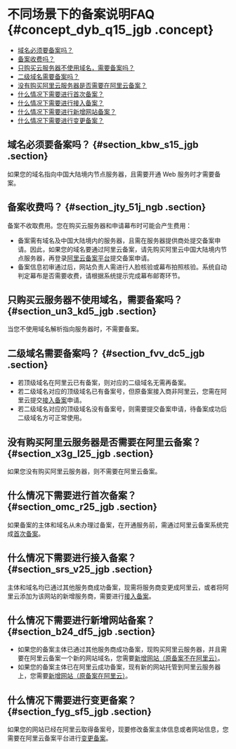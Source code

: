 # 不同场景下的备案说明FAQ {#concept_dyb_q15_jgb .concept}

-   [域名必须要备案吗？](#section_kbw_s15_jgb)
-   [备案收费吗？](#section_jty_51j_ngb)
-   [只购买云服务器不使用域名，需要备案吗？](#section_un3_kd5_jgb)
-   [二级域名需要备案吗？](#section_fvv_dc5_jgb)
-   [没有购买阿里云服务器是否需要在阿里云备案？](#section_x3g_l25_jgb)
-   [什么情况下需要进行首次备案？](#section_omc_r25_jgb)
-   [什么情况下需要进行接入备案？](#section_srs_v25_jgb)
-   [什么情况下需要进行新增网站备案？](#section_b24_df5_jgb)
-   [什么情况下需要进行变更备案？](#section_fyg_sf5_jgb)

## 域名必须要备案吗？ {#section_kbw_s15_jgb .section}

如果您的域名指向中国大陆境内节点服务器，且需要开通 Web 服务时才需要备案。

## 备案收费吗？ {#section_jty_51j_ngb .section}

备案不收取费用。您在购买云服务器和申请幕布时可能会产生费用：

-   备案需有域名及中国大陆境内的服务器，且需在服务器提供商处提交备案申请。因此，如果您的域名要通过阿里云备案，请先购买阿里云中国大陆境内节点服务器，再登录[阿里云备案平台](http://beian.aliyun.com/)提交备案申请。
-   备案信息初审通过后，网站负责人需进行人脸核验或幕布拍照核验。系统自动判定幕布是否需要收费，请根据系统提示完成幕布邮寄环节。

## 只购买云服务器不使用域名，需要备案吗？ {#section_un3_kd5_jgb .section}

当您不使用域名解析指向服务器时，不需要备案。

## 二级域名需要备案吗？ {#section_fvv_dc5_jgb .section}

-   若顶级域名在阿里云已有备案，则对应的二级域名无需再备案。
-   若二级域名对应的顶级域名已有备案号，但原备案接入商非阿里云，您需在阿里云提交[接入备案](../../../../cn.zh-CN/ICP备案流程（PC端）/验证备案类型/接入备案.md#)申请。
-   若二级域名对应的顶级域名没有备案号，则需要提交备案申请，待备案成功后二级域名方可正常使用。

## 没有购买阿里云服务器是否需要在阿里云备案？ {#section_x3g_l25_jgb .section}

如果您没有购买阿里云服务器，则不需要在阿里云备案。

## 什么情况下需要进行首次备案？ {#section_omc_r25_jgb .section}

如果备案的主体和域名从未办理过备案，在开通服务前，需通过阿里云备案系统完成[首次备案](../../../../cn.zh-CN/ICP备案流程（PC端）/验证备案类型/首次备案.md#)。

## 什么情况下需要进行接入备案？ {#section_srs_v25_jgb .section}

主体和域名均已通过其他服务商成功备案，现需将服务商变更成阿里云，或者将阿里云添加为该网站的新增服务商，需要进行[接入备案](../../../../cn.zh-CN/ICP备案流程（PC端）/验证备案类型/接入备案.md#)。

## 什么情况下需要进行新增网站备案？ {#section_b24_df5_jgb .section}

-   如果您的备案主体已通过其他服务商成功备案，现购买阿里云服务器，并且需要在阿里云备案一个新的网站域名，您需要[新增网站（原备案不在阿里云）](../../../../cn.zh-CN/ICP备案流程（PC端）/验证备案类型/新增网站（原备案不在阿里云）.md#)。
-   如果您的备案主体已在阿里云成功备案，现有新的网站托管到阿里云服务器上，您需要[新增网站（原备案在阿里云）](../../../../cn.zh-CN/ICP备案流程（PC端）/验证备案类型/新增网站（原备案在阿里云）.md#)。

## 什么情况下需要进行变更备案？ {#section_fyg_sf5_jgb .section}

如果您的网站已经在阿里云取得备案号，现要修改备案主体信息或者网站信息，您需要在阿里云备案平台进行[变更备案](../../../../cn.zh-CN/管理查看ICP备案信息/变更备案.md#)。

